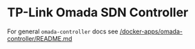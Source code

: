 # TP-Link Omada SDN Controller

For general `omada-controller` docs see [/docker-apps/omada-controller/README.md](../../../../docker-apps/omada-controller/README.md)
